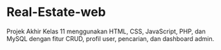 # Real-Estate-web
Projek Akhir Kelas 11 menggunakan HTML, CSS, JavaScript, PHP, dan MySQL dengan fitur CRUD, profil user, pencarian, dan dashboard admin.
